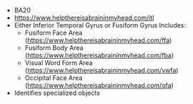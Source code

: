 - BA20
- https://www.helpthereisabraininmyhead.com/itl 
- Either Inferior Temporal Gyrus or Fusiform Gyrus Includes:
	- Fusiform Face Area (https://www.helpthereisabraininmyhead.com/ffa)
	- Fusiform Body Area (https://www.helpthereisabraininmyhead.com/fba)
	- Visual Word Form Area (https://www.helpthereisabraininmyhead.com/vwfa)
	- Occipital Face Area (https://www.helpthereisabraininmyhead.com/ofa)
- Identifies specialized objects